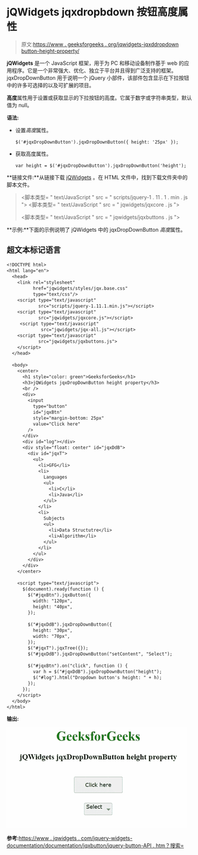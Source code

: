 # jQWidgets jqxdropbdown 按钮高度属性

> 原文:[https://www . geeksforgeeks . org/jqwidgets-jqxddropdown button-height-property/](https://www.geeksforgeeks.org/jqwidgets-jqxdropdownbutton-height-property/)

**jQWidgets** 是一个 JavaScript 框架，用于为 PC 和移动设备制作基于 web 的应用程序。它是一个非常强大、优化、独立于平台并且得到广泛支持的框架。jqxDropDownButton 用于说明一个 jQuery 小部件，该部件包含显示在下拉按钮中的许多可选择的以及可扩展的项目。

**高度**属性用于设置或获取显示的下拉按钮的高度。它属于数字或字符串类型，默认值为 null。

**语法:**

*   设置*高度*属性。

    ```
    $('#jqxDropDownButton').jqxDropDownButton({ height: '25px' });  
    ```

*   获取高度属性。

    ```
    var height = $('#jqxDropDownButton').jqxDropDownButton('height');
    ```

**链接文件:**从链接下载 [jQWidgets](https://www.jqwidgets.com/download/) 。在 HTML 文件中，找到下载文件夹中的脚本文件。

> <link rel="”stylesheet”" href="”jqwidgets/styles/jqx.base.css”" type="”text/css”">
> <脚本类型= " text/JavaScript " src = " scripts/jquery-1 . 11 . 1 . min . js "></脚本>
> <脚本类型= " text/JavaScript " src = " jqwidgets/jqxcore . js "></脚本>
> 
> <脚本类型= " text/JavaScript " src = " jqwidgets/jqxbuttons . js "></script>

**示例:**下面的示例说明了 jQWidgets 中的 jqxDropDownButton *高度*属性。

## 超文本标记语言

```
<!DOCTYPE html>
<html lang="en">
  <head>
    <link rel="stylesheet"
          href="jqwidgets/styles/jqx.base.css"
          type="text/css"/>
    <script type="text/javascript" 
            src="scripts/jquery-1.11.1.min.js"></script>
    <script type="text/javascript" 
            src="jqwidgets/jqxcore.js"></script>
     <script type="text/javascript" 
             src="jqwidgets/jqx-all.js"></script>
    <script type="text/javascript" 
            src="jqwidgets/jqxbuttons.js">
    </script>
  </head>

  <body>
    <center>
      <h1 style="color: green">GeeksforGeeks</h1>
      <h3>jQWidgets jqxDropDownButton height property</h3>
      <br />
      <div>
        <input
          type="button"
          id="jqxBtn"
          style="margin-bottom: 25px"
          value="Click here"
        />
      </div>
      <div id="log"></div>
      <div style="float: center" id="jqxDdB">
        <div id="jqxT">
          <ul>
            <li>GFG</li>
            <li>
              Languages
              <ul>
                <li>C</li>
                <li>Java</li>
              </ul>
            </li>
            <li>
              Subjects
              <ul>
                <li>Data Structutre</li>
                <li>Algorithm</li>
              </ul>
            </li>
          </ul>
        </div>
      </div>
    </center>

    <script type="text/javascript">
      $(document).ready(function () {
        $("#jqxBtn").jqxButton({
          width: "120px",
          height: "40px",
        });

        $("#jqxDdB").jqxDropDownButton({
          height: "30px",
          width: "70px",
        });
        $("#jqxT").jqxTree({});
        $("#jqxDdB").jqxDropDownButton("setContent", "Select");

        $("#jqxBtn").on("click", function () {
          var h = $("#jqxDdB").jqxDropDownButton("height");
          $("#log").html("Dropdown button's height: " + h);
        });
      });
    </script>
  </body>
</html>
```

**输出:**

![](img/59e89555f7b6e4cd601cd86d7aea62ac.png)

**参考:**[https://www . jqwidgets . com/jquery-widgets-documentation/documentation/jqxbutton/jquery-button-API . htm？搜索=](https://www.jqwidgets.com/jquery-widgets-documentation/documentation/jqxbutton/jquery-button-api.htm?search=)